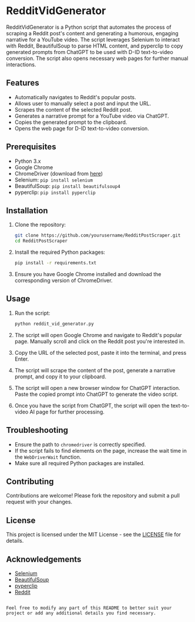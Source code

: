 # RedditVidGenerator

RedditVidGenerator is a Python script that automates the process of scraping a Reddit post's content and generating a humorous, engaging narrative for a YouTube video. The script leverages Selenium to interact with Reddit, BeautifulSoup to parse HTML content, and pyperclip to copy generated prompts from ChatGPT to be used with D-ID text-to-video conversion. The script also opens necessary web pages for further manual interactions.

## Features

- Automatically navigates to Reddit's popular posts.
- Allows user to manually select a post and input the URL.
- Scrapes the content of the selected Reddit post.
- Generates a narrative prompt for a YouTube video via ChatGPT.
- Copies the generated prompt to the clipboard.
- Opens the web page for D-ID text-to-video conversion.

## Prerequisites

- Python 3.x
- Google Chrome
- ChromeDriver (download from [here](https://sites.google.com/a/chromium.org/chromedriver/))
- Selenium: `pip install selenium`
- BeautifulSoup: `pip install beautifulsoup4`
- pyperclip: `pip install pyperclip`

## Installation

1. Clone the repository:
   ```bash
   git clone https://github.com/yourusername/RedditPostScraper.git
   cd RedditPostScraper
   ```

2. Install the required Python packages:
   ```bash
   pip install -r requirements.txt
   ```

3. Ensure you have Google Chrome installed and download the corresponding version of ChromeDriver.

## Usage

1. Run the script:
   ```bash
   python reddit_vid_generator.py
   ```

2. The script will open Google Chrome and navigate to Reddit's popular page. Manually scroll and click on the Reddit post you're interested in.

3. Copy the URL of the selected post, paste it into the terminal, and press Enter.

4. The script will scrape the content of the post, generate a narrative prompt, and copy it to your clipboard.

5. The script will open a new browser window for ChatGPT interaction. Paste the copied prompt into ChatGPT to generate the video script.

6. Once you have the script from ChatGPT, the script will open the text-to-video AI page for further processing.

## Troubleshooting

- Ensure the path to `chromedriver` is correctly specified.
- If the script fails to find elements on the page, increase the wait time in the `WebDriverWait` function.
- Make sure all required Python packages are installed.

## Contributing

Contributions are welcome! Please fork the repository and submit a pull request with your changes.

## License

This project is licensed under the MIT License - see the [LICENSE](LICENSE) file for details.

## Acknowledgements

- [Selenium](https://www.selenium.dev/)
- [BeautifulSoup](https://www.crummy.com/software/BeautifulSoup/)
- [pyperclip](https://pypi.org/project/pyperclip/)
- [Reddit](https://www.reddit.com/)
```

Feel free to modify any part of this README to better suit your project or add any additional details you find necessary.
